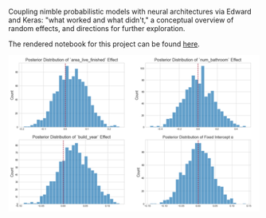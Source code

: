 Coupling nimble probabilistic models with neural architectures via Edward and Keras: "what worked and what didn't," a conceptual overview of random effects, and directions for further exploration.

The rendered notebook for this project can be found [here](http://nbviewer.jupyter.org/github/cavaunpeu/random-effects-neural-networks/blob/master/zillow.ipynb).

![fixed effect posteriors](fixed_effect_posteriors.png)
